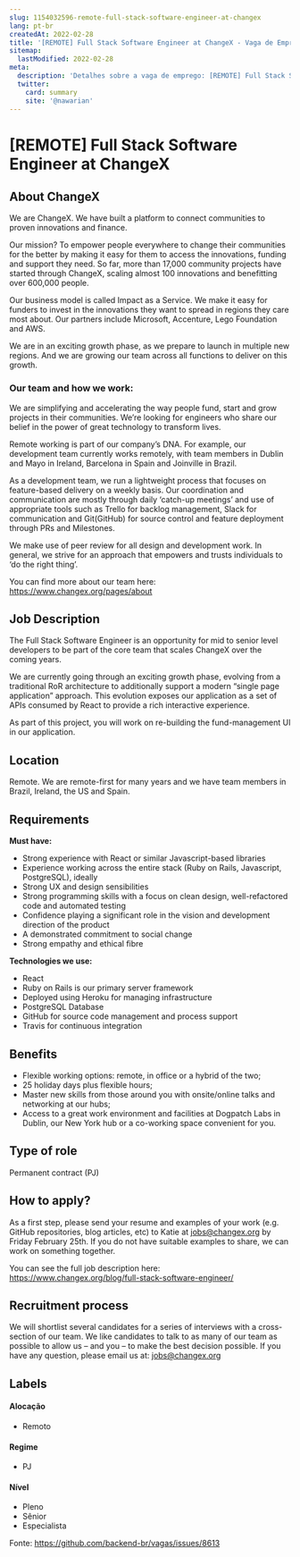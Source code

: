 ```yaml
---
slug: 1154032596-remote-full-stack-software-engineer-at-changex
lang: pt-br
createdAt: 2022-02-28
title: '[REMOTE] Full Stack Software Engineer at ChangeX - Vaga de Emprego'
sitemap:
  lastModified: 2022-02-28
meta:
  description: 'Detalhes sobre a vaga de emprego: [REMOTE] Full Stack Software Engineer at ChangeX'
  twitter:
    card: summary
    site: '@nawarian'
---
```


# [REMOTE] Full Stack Software Engineer at ChangeX

## About ChangeX

We are ChangeX. We have built a platform to connect communities to proven innovations and finance.

Our mission? To empower people everywhere to change their communities for the better by making it easy for them to access the innovations, funding and support they need. So far, more than 17,000 community projects have started through ChangeX, scaling almost 100 innovations and benefitting over 600,000 people.

Our business model is called Impact as a Service. We make it easy for funders to invest in the innovations they want to spread in regions they care most about. Our partners include Microsoft, Accenture, Lego Foundation and AWS. 

We are in an exciting growth phase, as we prepare to launch in multiple new regions. And we are growing our team across all functions to deliver on this growth.

### Our team and how we work:

We are simplifying and accelerating the way people fund, start and grow projects in their communities. We’re looking for engineers who share our belief in the power of great technology to transform lives.

Remote working is part of our company’s DNA. For example, our development team currently works remotely, with team members in Dublin and Mayo in Ireland, Barcelona in Spain and Joinville in Brazil.

As a development team, we run a lightweight process that focuses on feature-based delivery on a weekly basis. Our coordination and communication are mostly through daily ‘catch-up meetings’ and use of appropriate tools such as Trello for backlog management, Slack for communication and Git(GitHub) for source control and feature deployment through PRs and Milestones.

We make use of peer review for all design and development work. In general, we strive for an approach that empowers and trusts individuals to ‘do the right thing’.

You can find more about our team here: https://www.changex.org/pages/about

## Job Description

The Full Stack Software Engineer is an opportunity for mid to senior level developers to be part of the core team that scales ChangeX over the coming years.

We are currently going through an exciting growth phase, evolving from a traditional RoR architecture to additionally support a modern “single page application” approach. This evolution exposes our application as a set of APIs consumed by React to provide a rich interactive experience.

As part of this project, you will work on re-building the fund-management UI in our application.


## Location

Remote. We are remote-first for many years and we have team members in Brazil, Ireland, the US and Spain.

## Requirements

**Must have:**
- Strong experience with React or similar Javascript-based libraries
- Experience working across the entire stack (Ruby on Rails, Javascript, PostgreSQL), ideally
- Strong UX and design sensibilities
- Strong programming skills with a focus on clean design, well-refactored code and automated testing
- Confidence playing a significant role in the vision and development direction of the product
- A demonstrated commitment to social change
- Strong empathy and ethical fibre

**Technologies we use:**
- React
- Ruby on Rails is our primary server framework
- Deployed using Heroku for managing infrastructure
- PostgreSQL Database
- GitHub for source code management and process support
- Travis for continuous integration

## Benefits

- Flexible working options: remote, in office or a hybrid of the two;
- 25 holiday days plus flexible hours;
- Master new skills from those around you with onsite/online talks and networking at our hubs;
- Access to a great work environment and facilities at Dogpatch Labs in Dublin, our New York hub or a co-working space convenient for you.

## Type of role

Permanent contract (PJ)

## How to apply?

As a first step, please send your resume and examples of your work (e.g. GitHub repositories, blog articles, etc) to Katie at jobs@changex.org by Friday February 25th. If you do not have suitable examples to share, we can work on something together.

You can see the full job description here: https://www.changex.org/blog/full-stack-software-engineer/

## Recruitment process

We will shortlist several candidates for a series of interviews with a cross-section of our team. We like candidates to talk to as many of our team as possible to allow us – and you – to make the best decision possible. If you have any question, please email us at: jobs@changex.org 

## Labels

#### Alocação
- Remoto

#### Regime
- PJ

#### Nível
- Pleno
- Sênior
- Especialista




Fonte: https://github.com/backend-br/vagas/issues/8613